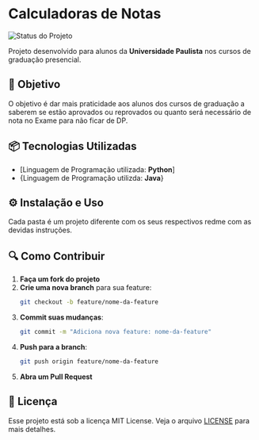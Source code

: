 # Calculadoras de Notas 

![Status do Projeto](https://img.shields.io/badge/status-%20desenvolvido-green)

Projeto desenvolvido para alunos da **Universidade Paulista** nos cursos de graduação presencial.

## 📝 Objetivo

O objetivo é dar mais praticidade aos alunos dos cursos de graduação a saberem se estão aprovados ou reprovados ou quanto será necessário de nota no Exame para não ficar de DP.


## 📦 Tecnologias Utilizadas

- [Linguagem de Programação utilizada: **Python**]
- {Linguagem de Programação utilizda: **Java**}

## ⚙️ Instalação e Uso

Cada pasta é um projeto diferente com os seus respectivos redme com as devidas instruções.

## 🔍 Como Contribuir

1. **Faça um fork do projeto**
2. **Crie uma nova branch** para sua feature:
    ```bash
    git checkout -b feature/nome-da-feature
    ```
3. **Commit suas mudanças**:
    ```bash
    git commit -m "Adiciona nova feature: nome-da-feature"
    ```
4. **Push para a branch**:
    ```bash
    git push origin feature/nome-da-feature
    ```
5. **Abra um Pull Request**

## 📄 Licença

Esse projeto está sob a licença MIT License. Veja o arquivo [LICENSE](./LICENSE) para mais detalhes.
